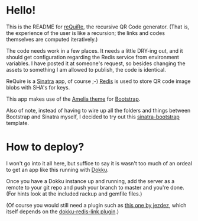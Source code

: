 Hello!
======

This is the README for [reQuiRe](http://104.131.228.159:49153/), the
recursive QR Code generator. (That is, the experience of the user is like
a recursion; the links and codes themselves are computed iteratively.)

The code needs work in a few places. It needs a little DRY-ing out,
and it should get configuration regarding the Redis service from
environment variables. I have posted it at someone's
request, so besides changing the assets to something I am allowed to
publish, the code is identical.

ReQuire is a [Sinatra](http://www.sinatrarb.com/) app, of course ;-)
[Redis](http://redis.io) is used to store QR code image blobs with
SHA's for keys.

This app makes use of the [Amelia theme](http://bootswatch.com/amelia/)
for [Bootstrap](http://getboostrap.com).

Also of note, instead of having to wire up all the folders and things
between Bootstrap and Sinatra myself, I decided to try out this
[sinatra-bootstrap](https://github.com/bootstrap-ruby/sinatra-bootstrap)
template.

How to deploy?
==============

I won't go into it all here, but suffice to say it is wasn't too much of an
ordeal to get an app like this running with
[Dokku](https://github.com/progrium/dokku).

Once you have a Dokku instance up and running, add the server as a remote to
your git repo and push your branch to master and you're done. (For hints look
at the included rackup and gemfile files.)

(Of course you would still need a  plugin such as
[this one by jezdez](https://github.com/jezdez/dokku-redis-plugin),
which itself depends on the
[dokku-redis-link plugin](https://github.com/rlaneve/dokku-link).)
